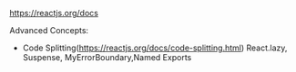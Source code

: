 https://reactjs.org/docs

Advanced Concepts:
* Code Splitting(https://reactjs.org/docs/code-splitting.html)
  React.lazy, Suspense, MyErrorBoundary,Named Exports
